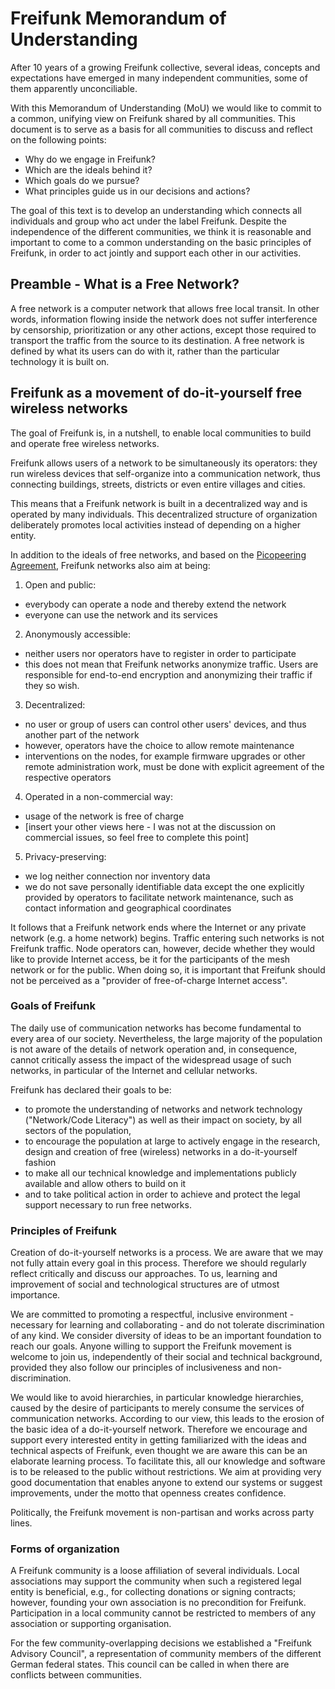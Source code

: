 # Freifunk Memorandum of Understanding

After 10 years of a growing Freifunk collective, several ideas, concepts and expectations have emerged in many independent communities, some of them apparently unconciliable.

With this Memorandum of Understanding (MoU) we would like to commit to a common, unifying view on Freifunk shared by all communities. This document is to serve as a basis for all communities to discuss and reflect on the following points:
* Why do we engage in Freifunk?
* Which are the ideals behind it?
* Which goals do we pursue?
* What principles guide us in our decisions and actions?

The goal of this text is to develop an understanding which connects all individuals and group who act under the label Freifunk. Despite the independence of the different communities, we think it is reasonable and important to come to a common understanding on the basic principles of Freifunk, in order to act jointly and support each other in our activities.

## Preamble - What is a Free Network?

A free network is a computer network that allows free local transit. In other words, information flowing inside the network does not suffer interference by censorship, prioritization or any other actions, except those required to transport the traffic from the source to its destination. A free network is defined by what its users can do with it, rather than the particular technology it is built on.

## Freifunk as a movement of do-it-yourself free wireless networks

The goal of Freifunk is, in a nutshell, to enable local communities to build and operate free wireless networks.

Freifunk allows users of a network to be simultaneously its operators: they run wireless devices that self-organize into a communication network, thus connecting buildings, streets, districts or even entire villages and cities.

This means that a Freifunk network is built in a decentralized way and is operated by many individuals. This decentralized structure of organization deliberately promotes local activities instead of depending on a higher entity.

In addition to the ideals of free networks, and based on the [Picopeering Agreement](http://www.picopeer.net/PPA-en.html), Freifunk networks also aim at being:
 
 1. Open and public:
  * everybody can operate a node and thereby extend the network
  * everyone can use the network and its services
 2. Anonymously accessible:
  * neither users nor operators have to register in order to participate
  * this does not mean that Freifunk networks anonymize traffic. Users are responsible for end-to-end encryption and anonymizing their traffic if they so wish.
 3. Decentralized:
  * no user or group of users can control other users' devices, and thus another part of the network
  * however, operators have the choice to allow remote maintenance
  * interventions on the nodes, for example firmware upgrades or other remote administration work, must be done with explicit agreement of the respective operators
 4. Operated in a non-commercial way:
  * usage of the network is free of charge
  * [insert your other views here - I was not at the discussion on commercial issues, so feel free to complete this point]
 5. Privacy-preserving:
  * we log neither connection nor inventory data
  * we do not save personally identifiable data except the one explicitly provided by operators to facilitate network maintenance, such as contact information and geographical coordinates

It follows that a Freifunk network ends where the Internet or any private network (e.g. a home network) begins. Traffic entering such networks is not Freifunk traffic. Node operators can, however, decide whether they would like to provide Internet access, be it for the participants of the mesh network or for the public. When doing so, it is important that Freifunk should not be perceived as a "provider of free-of-charge Internet access".

### Goals of Freifunk

The daily use of communication networks has become fundamental to every area of our society. Nevertheless, the large majority of the population is not aware of the details of network operation and, in consequence, cannot critically assess the impact of the widespread usage of such networks, in particular of the Internet and cellular networks.

Freifunk has declared their goals to be:
* to promote the understanding of networks and network technology ("Network/Code Literacy") as well as their impact on society, by all sectors of the population,
* to encourage the population at large to actively engage in the research, design and creation of free (wireless) networks in a do-it-yourself fashion
* to make all our technical knowledge and implementations publicly available and allow others to build on it
* and to take political action in order to achieve and protect the legal support necessary to run free networks.

### Principles of Freifunk

Creation of do-it-yourself networks is a process. We are aware that we may not fully attain every goal in this process. Therefore we should regularly reflect critically and discuss our approaches. To us, learning and improvement of social and technological structures are of utmost importance.

We are committed to promoting a respectful, inclusive environment - necessary for learning and collaborating - and do not tolerate discrimination of any kind. We consider diversity of ideas to be an important foundation to reach our goals. Anyone willing to support the Freifunk movement is welcome to join us, independently of their social and technical background, provided they also follow our principles of inclusiveness and non-discrimination.

We would like to avoid hierarchies, in particular knowledge hierarchies, caused by the desire of participants to merely consume the services of communication networks. According to our view, this leads to the erosion of the basic idea of a do-it-yourself network. Therefore we encourage and support every interested entity in getting familiarized with the ideas and technical aspects of Freifunk, even thought we are aware this can be an elaborate learning process. To facilitate this, all our knowledge and software is to be released to the public without restrictions. We aim at providing very good documentation that enables anyone to extend our systems or suggest improvements, under the motto that openness creates confidence.

Politically, the Freifunk movement is non-partisan and works across party lines.

### Forms of organization

A Freifunk community is a loose affiliation of several individuals. Local associations may support the community when such a registered legal entity is beneficial, e.g., for collecting donations or signing contracts; however, founding your own association is no precondition for Freifunk. Participation in a local community cannot be restricted to members of any association or supporting organisation.

For the few community-overlapping decisions we established a "Freifunk Advisory Council", a representation of community members of the different German federal states. This council can be called in when there are conflicts between communities.
